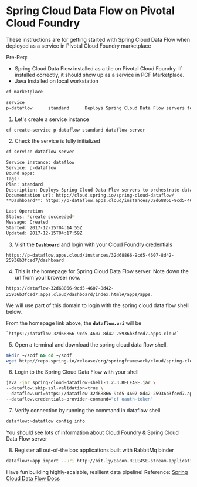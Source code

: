 # Spring Cloud Data Flow on Pivotal Cloud Foundry

These instructions are for getting started with Spring Cloud Data Flow when deployed as a service in Pivotal Cloud Foundry marketplace

Pre-Req:
- Spring Cloud Data Flow installed as a tile on Pivotal Cloud Foundry. If installed correctly, it should show up as a service in PCF Marketplace.
- Java Installed on local workstation

```bash
cf marketplace

service
p-dataflow      standard      Deploys Spring Cloud Data Flow servers to orchestrate data pipelines
```

1. Let's create a service instance
```bash
cf create-service p-dataflow standard dataflow-server
```

2. Check the service is fully initialized
```bash
cf service dataflow-server

Service instance: dataflow
Service: p-dataflow
Bound apps:
Tags:
Plan: standard
Description: Deploys Spring Cloud Data Flow servers to orchestrate data pipelines
Documentation url: http://cloud.spring.io/spring-cloud-dataflow/
**Dashboard**: https://p-dataflow.apps.cloud/instances/32d68866-9cd5-4607-8d42-25936b3fced7/dashboard

Last Operation
Status: *create succeeded*
Message: Created
Started: 2017-12-15T04:14:55Z
Updated: 2017-12-15T04:17:59Z
```

3. Visit the **`Dashboard`** and login with your Cloud Foundry credentials

`https://p-dataflow.apps.cloud/instances/32d68866-9cd5-4607-8d42-25936b3fced7/dashboard`

4. This is the homepage for Spring Cloud Data Flow server. Note down the url from your browser now.

`https://dataflow-32d68866-9cd5-4607-8d42-25936b3fced7.apps.cloud/dashboard/index.html#/apps/apps`.

We will use part of this domain to login with the spring cloud data flow shell below.

From the homepage link above, the **`dataflow.uri`** will be

    `https://dataflow-32d68866-9cd5-4607-8d42-25936b3fced7.apps.cloud`

5. Open a terminal and download the spring cloud data flow shell.
```bash
mkdir ~/scdf && cd ~/scdf
wget http://repo.spring.io/release/org/springframework/cloud/spring-cloud-dataflow-shell/1.2.3.RELEASE/spring-cloud-dataflow-shell-1.2.3.RELEASE.jar
```

6. Login to the Spring Cloud Data Flow with your shell
```bash
java -jar spring-cloud-dataflow-shell-1.2.3.RELEASE.jar \
--dataflow.skip-ssl-validation=true \
--dataflow.uri=https://dataflow-32d68866-9cd5-4607-8d42-25936b3fced7.apps.cloud \
--dataflow.credentials-provider-command="cf oauth-token"
```

7. Verify connection by running the command in dataflow shell
```bash
dataflow:>dataflow config info
```
You should see lots of information about Cloud Foundry & Spring Cloud Data Flow server

8. Register all out-of-the box applications built with RabbitMq binder
```bash
dataflow:>app import --uri http://bit.ly/Bacon-RELEASE-stream-applications-rabbit-maven
```

Have fun building highly-scalable, resilient data pipeline!
Reference: [Spring Cloud Data Flow Docs](https://docs.spring.io/spring-cloud-dataflow/docs/1.2.3.RELEASE/reference/htmlsingle/#spring-cloud-dataflow-register-stream-apps)
